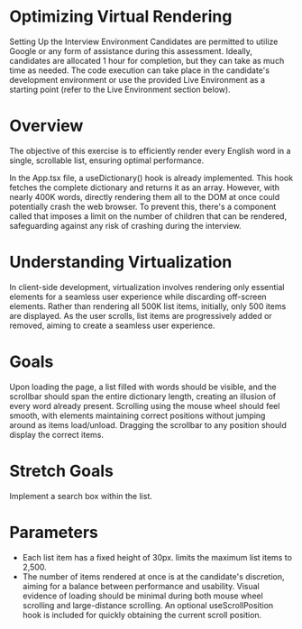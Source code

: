# Optimizing Virtual Rendering
Setting Up the Interview Environment
Candidates are permitted to utilize Google or any form of assistance during this assessment.
Ideally, candidates are allocated 1 hour for completion, but they can take as much time as needed.
The code execution can take place in the candidate's development environment or use the provided Live Environment as a starting point (refer to the Live Environment section below).
# Overview
The objective of this exercise is to efficiently render every English word in a single, scrollable list, ensuring optimal performance.

In the App.tsx file, a useDictionary() hook is already implemented. This hook fetches the complete dictionary and returns it as an array. However, with nearly 400K words, directly rendering them all to the DOM at once could potentially crash the web browser. To prevent this, there's a component called <SafelyRenderChildren/> that imposes a limit on the number of children that can be rendered, safeguarding against any risk of crashing during the interview.

# Understanding Virtualization
In client-side development, virtualization involves rendering only essential elements for a seamless user experience while discarding off-screen elements. Rather than rendering all 500K list items, initially, only 500 items are displayed. As the user scrolls, list items are progressively added or removed, aiming to create a seamless user experience.

# Goals
Upon loading the page, a list filled with words should be visible, and the scrollbar should span the entire dictionary length, creating an illusion of every word already present.
Scrolling using the mouse wheel should feel smooth, with elements maintaining correct positions without jumping around as items load/unload.
Dragging the scrollbar to any position should display the correct items.
# Stretch Goals
Implement a search box within the list.
# Parameters
- Each list item has a fixed height of 30px.
<SafelyRenderChildren/> limits the maximum list items to 2,500.
- The number of items rendered at once is at the candidate's discretion, aiming for a balance between performance and usability. Visual evidence of loading should be minimal during both mouse wheel scrolling and large-distance scrolling.
An optional useScrollPosition hook is included for quickly obtaining the current scroll position.